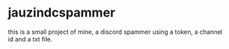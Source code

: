 # jauzindcspammer
this is a small project of mine, a discord spammer using a token, a channel id and a txt file.
